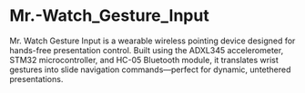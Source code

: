 # Mr.-Watch_Gesture_Input
Mr. Watch Gesture Input is a wearable wireless pointing device designed for hands-free presentation control. Built using the ADXL345 accelerometer, STM32 microcontroller, and HC-05 Bluetooth module, it translates wrist gestures into slide navigation commands—perfect for dynamic, untethered presentations.
